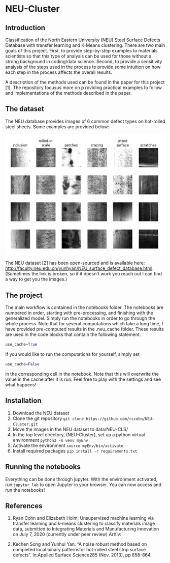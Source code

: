 # NEU-Cluster
## Introduction

Classification of the North Eastern University (NEU) Steel Surface Defects Database with transfer 
learning and K-Means clustering. There are two main goals of this project. First, to provide step-by-step 
examples to materials scientists so that this type of analysis can be used for those without a strong 
background in coding/data science. Second, to provide a sensitivity analysis of the steps used in the 
process to provide some intuition on how each step in the process affects the overall results.

A description of the methods used can be found in the paper for this project [1]. The repository focusus more on p
roviding practical examples to follow and implementations of the methods described in the paper.

## The dataset

The NEU database provides images of 6 common defect types on hot-rolled steel sheets. Some examples are provided below:

<img src=".github/NEUimg.png">

The NEU dataset [2] has been open-sourced and is available here: 
<http://faculty.neu.edu.cn/yunhyan/NEU_surface_defect_database.html>. (Sometimes the link is broken, so if it doesn't 
work you reach out I can find a way to get you the images.)

## The project
The main workflow is contained in the notebooks folder. The notebooks are numbered in order, starting with pre-processing, 
and finishing with the generalized model. Simply run the notebooks in order to go through the whole process. Note that 
for several computations which take a long time, I have provided pre-computed results in the .neu_cache folder. 
These results are used in the code blocks that contain the following statement:
```python
use_cache=True
```
If you 
would like to run the computations for yourself, simply set 
```python 
use_cache=False
```
in the corresponding cell in the notebook. Note that this will overwrite the value in the cache after it is run.
 Feel free to play with the settings and see what happens!

## Installation
  1) Download the NEU dataset
  2) Clone the git repository ```git clone https://github.com/rccohn/NEU-Cluster.git```
  3) Move the images in the NEU dataset to data/NEU-CLS/
  4) In the top level directory, (NEU-Cluster), set up a python virtual environment ```python3 -m venv myEnv```
  5) Activate the environment ```source myEnv/bin/activate```
  6) Install required packages ```pip install -r requirements.txt```

## Running the notebooks
Everything can be done through jupyter. With the environment activated, run ```jupyter lab``` to open Jupyter in your
browser. You can now access and run the notebooks!
## References
1)  Ryan Cohn and Elizabeth Holm, Unsupervised machine learning via transfer 
learning and k-means clustering to classify materials image data, submitted to Integrating Materials and Manufacturing
Innovation on July 7, 2020 (currently under peer review)
ArXiv:

2) Kechen Song and Yunhui Yan. “A noise robust method based on completed local binary patternsfor hot-rolled steel 
strip surface defects”. In:Applied Surface Science285 (Nov. 2013), pp 858-864.
